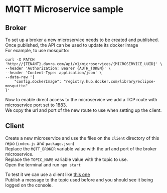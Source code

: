 # MQTT Microservice sample

## Broker

To set up a broker a new microservice needs to be created and published.  
Once published, the API can be used to update its docker image  
For example, to use mosquitto:

```
curl -X PATCH 'http://{TENANT}.davra.com/api/v1/microservices/{MICROSERVICE_UUID}' \
--header 'Authorization: Bearer {AUTH_TOKEN}' \
--header 'Content-Type: application/json' \
--data-raw '{
    "config.dockerImage": "registry.hub.docker.com/library/eclipse-mosquitto"
}'
```

Now to enable direct access to the microservice we add a TCP route with microservice port set to 1883.  
We copy the url and port of the new route to use when setting up the client.

## Client

Create a new microservice and use the files on the `client` directory of this repo (`index.js` and `package.json`)  
Replace the `MQTT_BROKER` variable value with the url and port of the broker microservice.  
Replace the `TOPIC_NAME` variable value with the topic to use.  
Open the terminal and run `npm start`  

To test it we can use a client like [this one](http://mqtt-explorer.com/)  
Publish a message to the topic used before and you should see it being logged on the console.